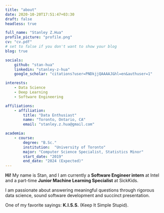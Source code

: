 ```yaml
---
title: "about"
date: 2020-10-20T17:51:47+03:30
draft: false
headless: true

full_name: "Stanley Z.Hua"
profile_picture: "profile.png"
cv: "cv.pdf"
# set to false if you don't want to show your blog
blog: true

socials:
    github: "stan-hua"
    linkedin: "stanley-z-hua"
    google_scholar: "citations?user=PNDkjjQAAAAJ&hl=en&authuser=1"

interests:
    - Data Science
    - Deep Learning
    - Software Engineering

affiliations:
    - affiliation:
        title: "Data Enthusiast"
        name: "Toronto, Ontario, CA"
        email: "stanley.z.hua@gmail.com"

academia:
    - course:
        degree: "B.Sc."
        institution:  "University of Toronto"
        major: "Computer Science Specialist, Statistics Minor"
        start_date: "2019"
        end_date: "2024 (Expected)"
---
```


**Hi!** My name is Stan, and I am currently a **Software Engineer intern** at Intel and a part-time **Junior Machine Learning Specialist** at SickKids.

I am passionate about answering meaningful questions through rigorous data science, sound software development and succinct presentation.

One of my favorite sayings: **K.I.S.S.** (Keep It Simple Stupid).
